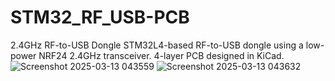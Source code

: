 # STM32_RF_USB-PCB
2.4GHz RF-to-USB Dongle
STM32L4-based RF-to-USB dongle using a low-power NRF24 2.4GHz transceiver.
4-layer PCB designed in KiCad.
![Screenshot 2025-03-13 043559](https://github.com/user-attachments/assets/667e4f6d-517b-4b0f-b5a7-09a1c9bce15f)
![Screenshot 2025-03-13 043632](https://github.com/user-attachments/assets/dbeddc42-95eb-4a0c-99d4-9c5ac2d23117)

